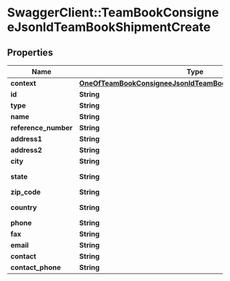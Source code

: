 # SwaggerClient::TeamBookConsigneeJsonldTeamBookShipmentCreate

## Properties
Name | Type | Description | Notes
------------ | ------------- | ------------- | -------------
**context** | [**OneOfTeamBookConsigneeJsonldTeamBookShipmentCreateContext**](OneOfTeamBookConsigneeJsonldTeamBookShipmentCreateContext.md) |  | [optional] 
**id** | **String** |  | [optional] 
**type** | **String** |  | [optional] 
**name** | **String** |  | 
**reference_number** | **String** |  | [optional] 
**address1** | **String** |  | 
**address2** | **String** |  | [optional] 
**city** | **String** |  | 
**state** | **String** | 2 character state. | 
**zip_code** | **String** |  | 
**country** | **String** |  | [default to &#x27;US&#x27;]
**phone** | **String** |  | 
**fax** | **String** |  | [optional] 
**email** | **String** |  | [optional] 
**contact** | **String** |  | [optional] 
**contact_phone** | **String** |  | [optional] 

